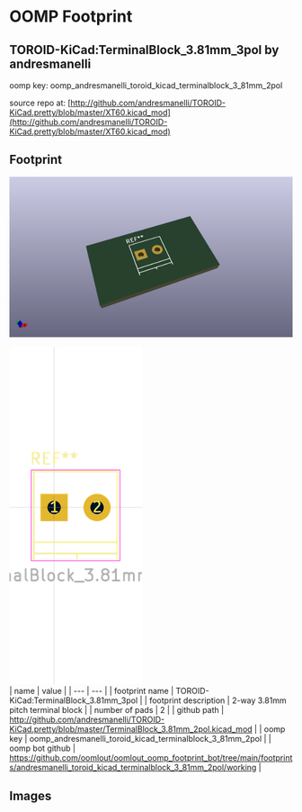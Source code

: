 # OOMP Footprint  
## TOROID-KiCad:TerminalBlock_3.81mm_3pol  by andresmanelli  
  
oomp key: oomp_andresmanelli_toroid_kicad_terminalblock_3_81mm_2pol  
  
source repo at: [http://github.com/andresmanelli/TOROID-KiCad.pretty/blob/master/XT60.kicad_mod](http://github.com/andresmanelli/TOROID-KiCad.pretty/blob/master/XT60.kicad_mod)  
## Footprint  
  
[![working_kicad_pcb_3d.png](working_kicad_pcb_3d_600.png)](working_kicad_pcb_3d.png)  
  
[![working.png](working_600.png)](working.png)  
| name | value | 
| --- | --- | 
| footprint name | TOROID-KiCad:TerminalBlock_3.81mm_3pol | 
| footprint description | 2-way 3.81mm pitch terminal block | 
| number of pads | 2 | 
| github path | http://github.com/andresmanelli/TOROID-KiCad.pretty/blob/master/TerminalBlock_3.81mm_2pol.kicad_mod | 
| oomp key | oomp_andresmanelli_toroid_kicad_terminalblock_3_81mm_2pol | 
| oomp bot github | https://github.com/oomlout/oomlout_oomp_footprint_bot/tree/main/footprints/andresmanelli_toroid_kicad_terminalblock_3_81mm_2pol/working | 
## Images  
